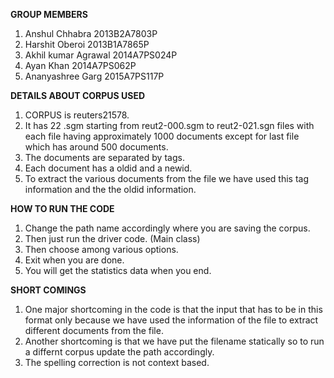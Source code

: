 ******GROUP MEMBERS******
1. Anshul Chhabra 2013B2A7803P
2. Harshit Oberoi 2013B1A7865P
3. Akhil kumar Agrawal 2014A7PS024P
4. Ayan Khan 2014A7PS062P 
5. Ananyashree Garg 2015A7PS117P

******DETAILS ABOUT CORPUS USED******
1. CORPUS is reuters21578.
2. It has 22 .sgm starting from reut2-000.sgm to reut2-021.sgn files with each file having approximately 1000 documents except for last file which has around 500 documents.
3. The documents are separated by <REUTER></REUTER> tags.
4. Each document has a oldid and a newid.
4. To extract the various documents from the file we have used this tag information and the the oldid information.

******HOW TO RUN THE CODE******
1. Change the path name accordingly where you are saving the corpus.
2. Then just run the driver code. (Main class)
3. Then choose among various options.
4. Exit when you are done.
5. You will get the statistics data when you end.

******SHORT COMINGS******
1. One major shortcoming in the code is that the input that has to be in this format only because we have used the information of the file to extract different documents from the file.
2. Another shortcoming is that we have put the filename statically so to run a differnt corpus update the path accordingly.
3. The spelling correction is not context based.
